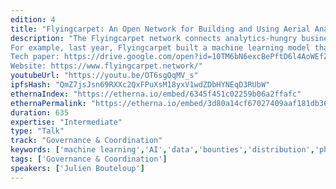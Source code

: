 ```yaml
---
edition: 4
title: "Flyingcarpet: An Open Network for Building and Using Aerial Analytics Services"
description: "The Flyingcarpet network connects analytics-hungry businesses with a pool of data scientists who compete to create machine learning/artificial intelligence analytics-extraction models from visual data, such as drone and satellite imagery. The competition incentivisation mechanism uses bounties and a Token-Curated Registry of Opportunities (TCRO) running on the Ethereum blockchain to collect and rank machine learning model creation opportunities. From insurance companies, to agri-companies, to governments, the Flyingcarpet network enables actionable insights through rich AI-powered analytics.
For example, last year, Flyingcarpet built a machine learning model that enabled a drone to autonomously count the number of coconuts in a coconut plantation in Papua New Guinea—a task which cannot be performed using satellites. The aim was to increase estimation accuracy and reduce the costs of crop yield predictions for the farmer. From a 20 minute autonomous flight, we were able to effectively collect data from the entire plantation, provide an accurate coconut count and translate that into crop yield predictions to be used on blockchain prediction platforms such as Gnosis. This information could also be used by the farmer to optimise distribution of fertilisers, water and so on.
Tech paper: https://drive.google.com/open?id=10TM6bN6excBePftD6l4AoWEfZe484POp
Website: https://www.flyingcarpet.network/"
youtubeUrl: "https://youtu.be/OT6sgOqMV_s"
ipfsHash: "QmZ7jsJsn69RXXc2QxFPuXsM18yxV1wdZDbHYNEqD3RUbW"
ethernaIndex: "https://etherna.io/embed/6345f451c02259b06a2ffafc"
ethernaPermalink: "https://etherna.io/embed/3d80a14cf67027409aaf181db36ae0a7e64fedc49c0988661fba704543b766a1"
duration: 635
expertise: "Intermediate"
type: "Talk"
track: "Governance & Coordination"
keywords: ['machine learning','AI','data','bounties','distribution','philanthropy']
tags: ['Governance & Coordination']
speakers: ['Julien Bouteloup']
---
```

